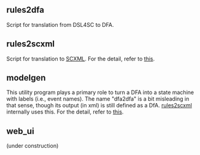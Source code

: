 ## rules2dfa

Script for translation from DSL4SC to DFA.

## rules2scxml

Script for translation to [SCXML](https://www.w3.org/TR/scxml/).
For the detail, refer to [this](rules2scxml/README.md).

## modelgen

This utility program plays a primary role to turn a DFA into a state machine with labels (i.e., event names).
The name "dfa2dfa" is a bit misleading in that sense, though its output (in xml) is still defined as a DfA.
[rules2scxml]() internally uses this.
For the detail, refer to [this](modelgen/README.md).

## web_ui

(under construction)

